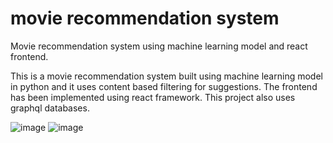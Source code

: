 # movie recommendation system
Movie recommendation system using machine learning model and react frontend. 

This is a movie recommendation system built using machine learning model in python and it uses content based filtering for suggestions.
The frontend has been implemented using react framework. This project also uses graphql databases.

![image](https://user-images.githubusercontent.com/64922559/213938544-cce3dd6a-a176-4ebe-b0f2-59db44011c40.png)
![image](https://user-images.githubusercontent.com/64922559/213938558-1a8b8029-80e4-464a-8a63-5b5c83e6e2cb.png)
